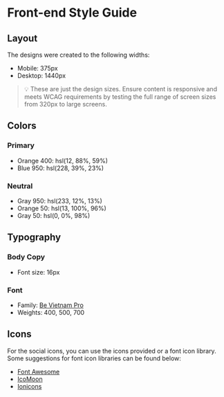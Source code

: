 # Front-end Style Guide
## Layout
The designs were created to the following widths:
- Mobile: 375px
- Desktop: 1440px
> 💡 These are just the design sizes. Ensure content is responsive and meets WCAG requirements by testing the full range of screen sizes from 320px to large screens.
## Colors
### Primary
- Orange 400: hsl(12, 88%, 59%)
- Blue 950: hsl(228, 39%, 23%)
### Neutral
- Gray 950: hsl(233, 12%, 13%)
- Orange 50: hsl(13, 100%, 96%)
- Gray 50: hsl(0, 0%, 98%)
## Typography
### Body Copy
- Font size: 16px
### Font
- Family: [Be Vietnam Pro](https://fonts.google.com/specimen/Be+Vietnam+Pro)
- Weights: 400, 500, 700
## Icons
For the social icons, you can use the icons provided or a font icon library. Some suggestions for font icon libraries can be found below:
- [Font Awesome](https://fontawesome.com)
- [IcoMoon](https://icomoon.io)
- [Ionicons](https://ionicons.com)